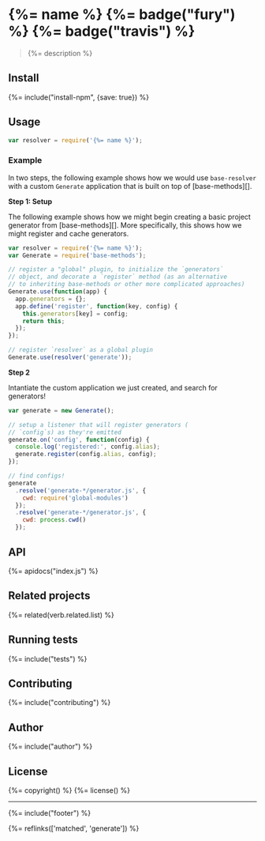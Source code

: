 # {%= name %} {%= badge("fury") %} {%= badge("travis") %}

> {%= description %}

## Install
{%= include("install-npm", {save: true}) %}

## Usage

```js
var resolver = require('{%= name %}');
```

### Example

In two steps, the following example shows how we would use `base-resolver` with a custom `Generate` application that is built on top of [base-methods][].

**Step 1: Setup**

The following example shows how we might begin creating a basic project generator from [base-methods][]. More specifically, this shows how we might register and cache generators.

```js
var resolver = require('{%= name %}');
var Generate = require('base-methods');

// register a "global" plugin, to initialize the `generators` 
// object, and decorate a `register` method (as an alternative 
// to inheriting base-methods or other more complicated approaches)
Generate.use(function(app) {
  app.generators = {};
  app.define('register', function(key, config) {
    this.generators[key] = config;
    return this;
  });
});

// register `resolver` as a global plugin
Generate.use(resolver('generate'));
```

**Step 2**

Intantiate the custom application we just created, and search for generators!

```js
var generate = new Generate();

// setup a listener that will register generators (
// `config`s) as they're emitted
generate.on('config', function(config) {
  console.log('registered:', config.alias);
  generate.register(config.alias, config);
});

// find configs!
generate
  .resolve('generate-*/generator.js', {
    cwd: require('global-modules')
  });
  .resolve('generate-*/generator.js', {
    cwd: process.cwd()
  });
```

## API
{%= apidocs("index.js") %}

## Related projects
{%= related(verb.related.list) %}  

## Running tests
{%= include("tests") %}

## Contributing
{%= include("contributing") %}

## Author
{%= include("author") %}

## License
{%= copyright() %}
{%= license() %}

***

{%= include("footer") %}

{%= reflinks(['matched', 'generate']) %}
